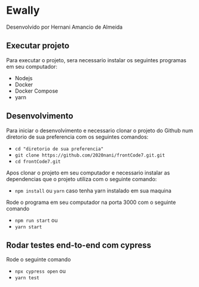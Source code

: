 # Ewally

Desenvolvido por Hernani Amancio de Almeida


## Executar projeto

Para executar o projeto, sera necessario instalar os seguintes programas em seu computador:

- Nodejs
- Docker
- Docker Compose
- yarn

## Desenvolvimento

Para iniciar o desenvolvimento e necessario clonar o projeto do Github num diretorio de sua preferencia com os seguintes comandos:


- `cd "diretorio de sua preferencia"`
- `git clone https://github.com/2020nani/frontCode7.git.git`
- `cd frontCode7.git`


Apos clonar o projeto em seu computador e necessario instalar as dependencias que o projeto utiliza com o seguinte comando:


- `npm install` ou `yarn` caso tenha yarn instalado em sua maquina

Rode o programa em seu computador na porta 3000 com o seguinte comando

- `npm run start` ou
- `yarn start`

## Rodar testes end-to-end com cypress

Rode o seguinte comando
- `npx cypress open` ou
- `yarn test`